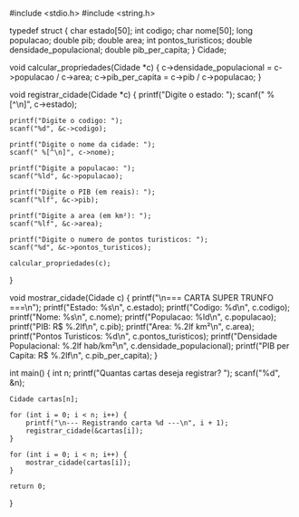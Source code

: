 #include <stdio.h>
#include <string.h>

typedef struct {
    char estado[50];
    int codigo;
    char nome[50];
    long populacao;
    double pib;
    double area;
    int pontos_turisticos;
    double densidade_populacional;
    double pib_per_capita;
} Cidade;

void calcular_propriedades(Cidade *c) {
    c->densidade_populacional = c->populacao / c->area;
    c->pib_per_capita = c->pib / c->populacao;
}

void registrar_cidade(Cidade *c) {
    printf("Digite o estado: ");
    scanf(" %[^\n]", c->estado);

    printf("Digite o codigo: ");
    scanf("%d", &c->codigo);

    printf("Digite o nome da cidade: ");
    scanf(" %[^\n]", c->nome);

    printf("Digite a populacao: ");
    scanf("%ld", &c->populacao);

    printf("Digite o PIB (em reais): ");
    scanf("%lf", &c->pib);

    printf("Digite a area (em km²): ");
    scanf("%lf", &c->area);

    printf("Digite o numero de pontos turisticos: ");
    scanf("%d", &c->pontos_turisticos);

    calcular_propriedades(c);
}

void mostrar_cidade(Cidade c) {
    printf("\n=== CARTA SUPER TRUNFO ===\n");
    printf("Estado: %s\n", c.estado);
    printf("Codigo: %d\n", c.codigo);
    printf("Nome: %s\n", c.nome);
    printf("Populacao: %ld\n", c.populacao);
    printf("PIB: R$ %.2lf\n", c.pib);
    printf("Area: %.2lf km²\n", c.area);
    printf("Pontos Turisticos: %d\n", c.pontos_turisticos);
    printf("Densidade Populacional: %.2lf hab/km²\n", c.densidade_populacional);
    printf("PIB per Capita: R$ %.2lf\n", c.pib_per_capita);
}

int main() {
    int n;
    printf("Quantas cartas deseja registrar? ");
    scanf("%d", &n);

    Cidade cartas[n];

    for (int i = 0; i < n; i++) {
        printf("\n--- Registrando carta %d ---\n", i + 1);
        registrar_cidade(&cartas[i]);
    }

    for (int i = 0; i < n; i++) {
        mostrar_cidade(cartas[i]);
    }

    return 0;
}

